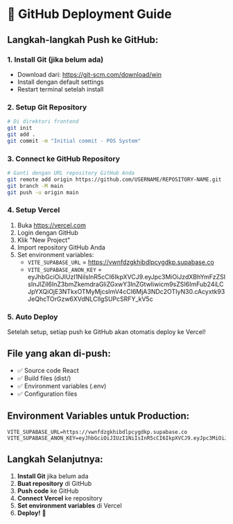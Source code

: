 # 🚀 GitHub Deployment Guide

## Langkah-langkah Push ke GitHub:

### 1. **Install Git** (jika belum ada)
- Download dari: https://git-scm.com/download/win
- Install dengan default settings
- Restart terminal setelah install

### 2. **Setup Git Repository**
```bash
# Di direktori frontend
git init
git add .
git commit -m "Initial commit - POS System"
```

### 3. **Connect ke GitHub Repository**
```bash
# Ganti dengan URL repository GitHub Anda
git remote add origin https://github.com/USERNAME/REPOSITORY-NAME.git
git branch -M main
git push -u origin main
```

### 4. **Setup Vercel**
1. Buka https://vercel.com
2. Login dengan GitHub
3. Klik "New Project"
4. Import repository GitHub Anda
5. Set environment variables:
   - `VITE_SUPABASE_URL` = https://vwnfdzgkhibdlpcygdkp.supabase.co
   - `VITE_SUPABASE_ANON_KEY` = eyJhbGciOiJIUzI1NiIsInR5cCI6IkpXVCJ9.eyJpc3MiOiJzdXBhYmFzZSIsInJlZiI6InZ3bmZkemdraGliZGxwY3lnZGtwIiwicm9sZSI6ImFub24iLCJpYXQiOjE3NTkxOTMyMjcsImV4cCI6MjA3NDc2OTIyN30.cAcyxtk93JeQhcTOrGzw6XVdNLCIlgSUPcSRFY_kV5c

### 5. **Auto Deploy**
Setelah setup, setiap push ke GitHub akan otomatis deploy ke Vercel!

## File yang akan di-push:
- ✅ Source code React
- ✅ Build files (dist/)
- ✅ Environment variables (.env)
- ✅ Configuration files

## Environment Variables untuk Production:
```
VITE_SUPABASE_URL=https://vwnfdzgkhibdlpcygdkp.supabase.co
VITE_SUPABASE_ANON_KEY=eyJhbGciOiJIUzI1NiIsInR5cCI6IkpXVCJ9.eyJpc3MiOiJzdXBhYmFzZSIsInJlZiI6InZ3bmZkemdraGliZGxwY3lnZGtwIiwicm9sZSI6ImFub24iLCJpYXQiOjE3NTkxOTMyMjcsImV4cCI6MjA3NDc2OTIyN30.cAcyxtk93JeQhcTOrGzw6XVdNLCIlgSUPcSRFY_kV5c
```

## Langkah Selanjutnya:
1. **Install Git** jika belum ada
2. **Buat repository** di GitHub
3. **Push code** ke GitHub
4. **Connect Vercel** ke repository
5. **Set environment variables** di Vercel
6. **Deploy!** 🚀
